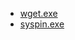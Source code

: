 - [wget.exe](https://eternallybored.org/misc/wget/)
- [syspin.exe](https://www.technosys.net/products/utils/pintotaskbar)
<!-- [DefenderControl.exe](https://www.sordum.org/9480/)
## NirSoft
- http://www.nirsoft.net
- http://www.nirsoft.net/utils/nircmd.html
- http://www.nirsoft.net/utils/nircmd.zip
    + nircmdc.exe -->
